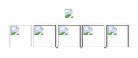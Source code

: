 <p align="center">
  <img src="https://capsule-render.vercel.app/api?type=venom&height=300&color=gradient&text=Hi%20everyone!🐱&textBg=false&fontAlignY=42"/>
</p>
<div align="center">
<a align= href="">
  <img height="40" src="https://img.shields.io/badge/html5-%23E34F26.svg?style=for-the-badge&logo=html5&logoColor=white"/>
</a>
<a href="">
  <img height="40" src="https://img.shields.io/badge/css3-%231572B6.svg?style=for-the-badge&logo=css3&logoColor=white"/>
</a>
<a href="">
  <img height="40" src="https://img.shields.io/badge/javascript-%23323330.svg?style=for-the-badge&logo=javascript&logoColor=%23F7DF1E"/>
</a>
<a href="">
  <img height="40" src="https://img.shields.io/badge/php-%23777BB4.svg?style=for-the-badge&logo=php&logoColor=white"/>
</a>
<a href="">
  <img height="40" src="https://img.shields.io/badge/WordPress-%23117AC9.svg?style=for-the-badge&logo=WordPress&logoColor=white"/>
</a>
</div>

